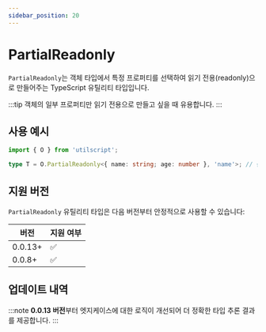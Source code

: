 ```yaml
---
sidebar_position: 20
---
```


# PartialReadonly

`PartialReadonly`는 객체 타입에서 특정 프로퍼티를 선택하여 읽기 전용(readonly)으로 만들어주는 TypeScript 유틸리티 타입입니다.

:::tip
객체의 일부 프로퍼티만 읽기 전용으로 만들고 싶을 때 유용합니다.
:::

## 사용 예시

```ts
import { O } from 'utilscript';

type T = O.PartialReadonly<{ name: string; age: number }, 'name'>; // { readonly name: string; age: number }
```

## 지원 버전

`PartialReadonly` 유틸리티 타입은 다음 버전부터 안정적으로 사용할 수 있습니다:

| 버전    | 지원 여부 |
| ------- | --------- |
| 0.0.13+ | ✅        |
| 0.0.8+  | ✅        |

## 업데이트 내역

:::note
**0.0.13 버전**부터 엣지케이스에 대한 로직이 개선되어 더 정확한 타입 추론 결과를 제공합니다.
:::
